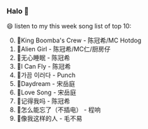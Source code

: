 

### Halo 👋

😄 listen to my this week song list of top 10:

0. 🌈King Boomba's Crew - 陈冠希/MC Hotdog
1. 🌈Alien Girl - 陈冠希/MC仁/厨房仔
2. 🌈无心睡眠 - 陈冠希
3. 🌈I Can Fly - 陈冠希
4. 🌈가끔 이러다 - Punch
5. 🌈Daydream - 宋岳庭
6. 🌈Love Song - 宋岳庭
7. 🌈记得我吗 - 陈冠希
8. 🌈怎么能忘了（不插电） - 程响
9. 🌈像我这样的人 - 毛不易


